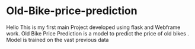 # Old-Bike-price-prediction
Hello This is my first main Project developed using flask and Webframe work.  Old Bike Price Prediction is a model to predict the price of old bikes . Model is trained on the vast previous data 
